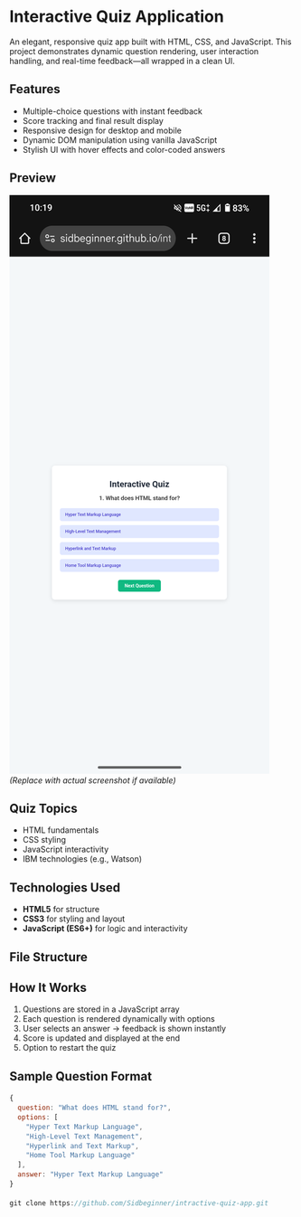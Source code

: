 # Interactive Quiz Application

An elegant, responsive quiz app built with HTML, CSS, and JavaScript. This project demonstrates dynamic question rendering, user interaction handling, and real-time feedback—all wrapped in a clean UI.

## Features

- Multiple-choice questions with instant feedback  
- Score tracking and final result display  
- Responsive design for desktop and mobile  
- Dynamic DOM manipulation using vanilla JavaScript  
- Stylish UI with hover effects and color-coded answers  

## Preview

![Quiz UI Screenshot](output/Screenshot_20251010-101949.png)
*(Replace with actual screenshot if available)*

## Quiz Topics

- HTML fundamentals  
- CSS styling  
- JavaScript interactivity  
- IBM technologies (e.g., Watson)  

## Technologies Used

- **HTML5** for structure  
- **CSS3** for styling and layout  
- **JavaScript (ES6+)** for logic and interactivity  

## File Structure

## How It Works

1. Questions are stored in a JavaScript array  
2. Each question is rendered dynamically with options  
3. User selects an answer → feedback is shown instantly  
4. Score is updated and displayed at the end  
5. Option to restart the quiz  

## Sample Question Format

```js
{
  question: "What does HTML stand for?",
  options: [
    "Hyper Text Markup Language",
    "High-Level Text Management",
    "Hyperlink and Text Markup",
    "Home Tool Markup Language"
  ],
  answer: "Hyper Text Markup Language"
}

git clone https://github.com/Sidbeginner/intractive-quiz-app.git
